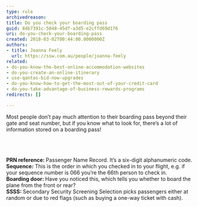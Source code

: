 ```yaml
---
type: rule
archivedreason: 
title: Do you check your boarding pass
guid: 84b7391c-5048-45df-a3d5-e2cffd69d176
uri: do-you-check-your-boarding-pass
created: 2018-03-02T00:44:00.0000000Z
authors:
- title: Joanna Feely
  url: https://ssw.com.au/people/joanna-feely
related:
- do-you-know-the-best-online-accommodation-websites
- do-you-create-an-online-itinerary
- use-qantas-bid-now-upgrades
- do-you-know-how-to-get-the-most-out-of-your-credit-card
- do-you-take-advantage-of-business-rewards-programs
redirects: []

---
```



Most people don’t pay much attention to their boarding pass beyond their gate and seat number, but if you know what to look for, there’s a lot of information stored on a boarding pass!<br><br>
<br><excerpt class='endintro'></excerpt><br>
<p>​​<strong>PRN reference&#58;&#160;</strong>Passenger Name Record. It’s a six-digit alphanumeric code.<br><strong>Sequence&#58;</strong>&#160;This is the order in which you checked in to your flight, e.g. if your sequence number is 066 you’re the 66th person to check in.<br><strong>Boarding door&#58;&#160;</strong>Have you noticed this, which tells you whether to board the plane from the front or rear?<br><strong>SSSS&#58;&#160;</strong>Secondary Security Screening Selection picks passengers either at random or due to red flags (such as buying a one-way ticket with cash).<br>​<br></p>


